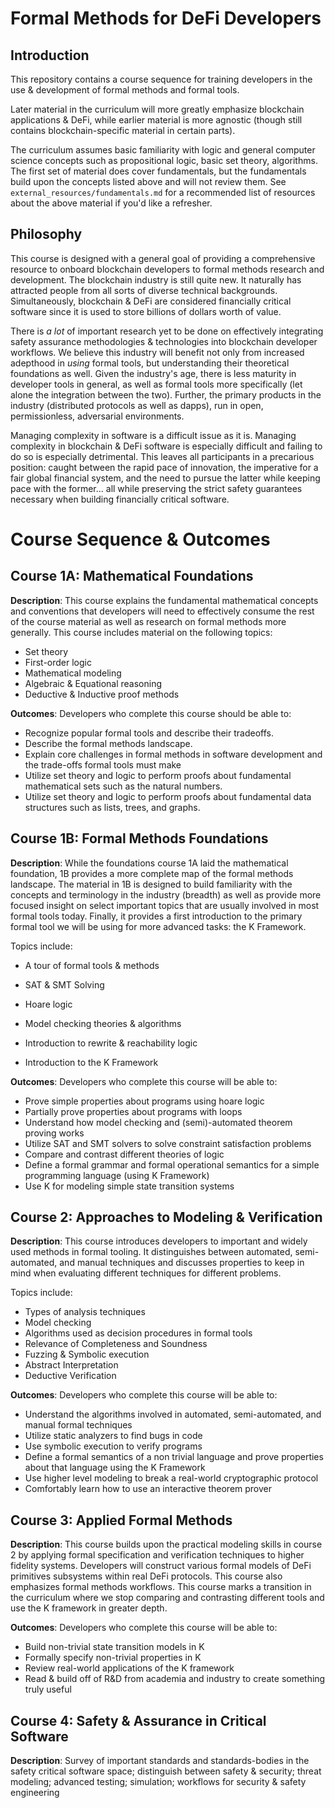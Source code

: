 # Formal Methods for DeFi Developers

## Introduction
This repository contains a course sequence for training developers in the use & development of formal methods and formal tools.

Later material in the curriculum will more greatly emphasize blockchain applications & DeFi, while earlier material is more agnostic (though still contains blockchain-specific material in certain parts).

The curriculum assumes basic familiarity with logic and general computer science concepts such as propositional logic, basic set theory, algorithms. The first set of material does cover fundamentals, but the fundamentals build upon the concepts listed above and will not review them. See `external_resources/fundamentals.md` for a recommended list of resources about the above material if you'd like a refresher.



## Philosophy
This course is designed with a general goal of providing a comprehensive resource to onboard blockchain developers to formal methods research and development. The blockchain industry is still quite new. It naturally has attracted people from all sorts of diverse technical backgrounds. Simultaneously, blockchain & DeFi are considered financially critical software since it is used to store billions of dollars worth of value. 

There is *a lot* of important research yet to be done on effectively integrating safety assurance methodologies & technologies into blockchain developer workflows. We believe this industry will benefit not only from increased adepthood in *using* formal tools, but understanding their theoretical foundations as well. Given the industry's age, there is less maturity in developer tools in general, as well as formal tools more specifically (let alone the integration between the two). Further, the primary products in the industry (distributed protocols as well as dapps), run in open, permissionless, adversarial environments. 

Managing complexity in software is a difficult issue as it is. Managing complexity in blockchain & DeFi software is especially difficult and failing to do so is especially detrimental. This leaves all participants in a precarious position: caught between the rapid pace of innovation, the imperative for a fair global financial system, and the need to pursue the latter while keeping pace with the former... all while preserving the strict safety guarantees necessary when building financially critical software.

# Course Sequence & Outcomes

## Course 1A: Mathematical Foundations 

**Description**: This course explains the fundamental mathematical concepts and conventions that developers will need to effectively consume the rest of the course material as well as research on formal methods more generally. This course includes material on the following topics:

- Set theory
- First-order logic 
- Mathematical modeling
- Algebraic & Equational reasoning
- Deductive & Inductive proof methods


**Outcomes**: Developers who complete this course should be able to: 
- Recognize popular formal tools and describe their tradeoffs. 
- Describe the formal methods landscape.
- Explain core challenges in formal methods in software development and the trade-offs formal tools must make
- Utilize set theory and logic to perform proofs about fundamental mathematical sets such as the natural numbers.
- Utilize set theory and logic to perform proofs about fundamental data structures such as lists, trees, and graphs.


## Course 1B: Formal Methods Foundations


**Description**: While the foundations course 1A laid the mathematical foundation, 1B provides a more complete map of the formal methods landscape. The material in 1B is designed to build familiarity with the concepts and terminology in the industry (breadth) as well as provide more focused insight on select important topics that are usually involved in most formal tools today. Finally, it provides a first introduction to the primary formal tool we will be using for more advanced tasks: the K Framework.

Topics include:
- A tour of formal tools & methods

- SAT & SMT Solving
- Hoare logic
- Model checking theories & algorithms
- Introduction to rewrite & reachability logic
- Introduction to the K Framework


**Outcomes**: Developers who complete this course will be able to:
- Prove simple properties about programs using hoare logic
- Partially prove properties about programs with loops
- Understand how model checking and (semi)-automated theorem proving works
- Utilize SAT and SMT solvers to solve constraint satisfaction problems
- Compare and contrast different theories of logic 
- Define a formal grammar and formal operational semantics for a simple programming language (using K Framework)
- Use K for modeling simple state transition systems


## Course 2: Approaches to Modeling & Verification
**Description**: This course introduces developers to important and widely used methods in formal tooling. It distinguishes between automated, semi-automated, and manual techniques and discusses properties to keep in mind when evaluating different techniques for different problems.

Topics include:
- Types of analysis techniques
- Model checking
- Algorithms used as decision procedures in formal tools
- Relevance of Completeness and Soundness
- Fuzzing & Symbolic execution
- Abstract Interpretation
- Deductive Verification


**Outcomes**: Developers who complete this course will be able to:
- Understand the algorithms involved in automated, semi-automated, and manual formal techniques
- Utilize static analyzers to find bugs in code
- Use symbolic execution to verify programs
- Define a formal semantics of a non trivial language and prove properties about that language using the K Framework
- Use higher level modeling to break a real-world cryptographic protocol
- Comfortably learn how to use an interactive theorem prover



## Course 3: Applied Formal Methods

**Description**: This course builds upon the practical modeling skills in course 2 by applying formal specification and verification techniques to higher fidelity systems. Developers will construct various formal models of DeFi primitives subsystems within real DeFi protocols. This course also emphasizes formal methods workflows. This course marks a transition in the curriculum where we stop comparing and contrasting different tools and use the K framework in greater depth.

**Outcomes**: Developers who complete this course will be able to:
- Build non-trivial state transition models in K
- Formally specify non-trivial properties in K
- Review real-world applications of the K framework
- Read & build off of R&D from academia and industry to create something truly useful

## Course 4: Safety & Assurance in Critical Software

**Description**: Survey of important standards and standards-bodies in the safety critical software space; distinguish between safety & security; threat modeling; advanced testing; simulation; workflows for security & safety engineering